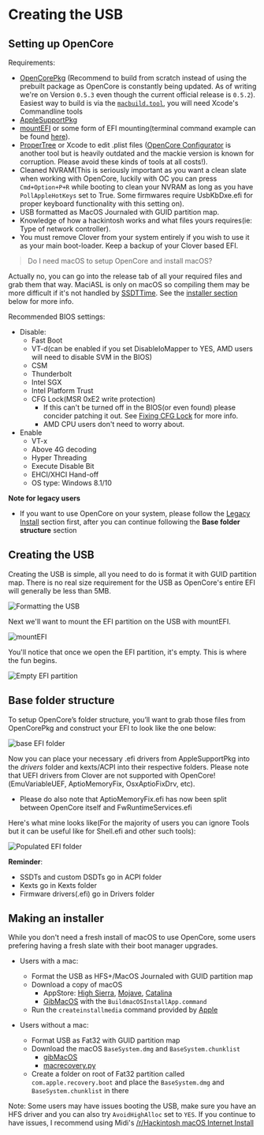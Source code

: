 # Creating the USB

## Setting up OpenCore

Requirements:

* [OpenCorePkg](https://github.com/acidanthera/OpenCorePkg) \(Recommend to build from scratch instead of using the prebuilt package as OpenCore is constantly being updated. As of writing we're on Version `0.5.3` even though the current official release is `0.5.2`\). Easiest way to build is via the [`macbuild.tool`](https://github.com/acidanthera/OpenCorePkg/blob/master/macbuild.tool), you will need Xcode's Commandline tools
* [AppleSupportPkg](https://github.com/acidanthera/AppleSupportPkg/releases)
* [mountEFI](https://github.com/corpnewt/MountEFI) or some form of EFI mounting\(terminal command example can be found [here](https://themacadmin.com/2012/02/15/mounting-the-efi-boot-partition-on-mac-os-x/)\).
* [ProperTree](https://github.com/corpnewt/ProperTree) or Xcode to edit .plist files \([OpenCore Configurator](https://www.insanelymac.com/forum/topic/338686-opencore-configurator/) is another tool but is heavily outdated and the mackie version is known for corruption. Please avoid these kinds of tools at all costs!\).
* Cleaned NVRAM\(This is seriously important as you want a clean slate when working with OpenCore, luckily with OC you can press `Cmd+Option+P+R` while booting to clean your NVRAM as long as you have `PollAppleHotKeys` set to True. Some firmwares require UsbKbDxe.efi for proper keyboard functionality with this setting on).
* USB formatted as MacOS Journaled with GUID partition map.
* Knowledge of how a hackintosh works and what files yours requires(ie: Type of network controller).
* You must remove Clover from your system entirely if you wish to use it as your main boot-loader. Keep a backup of your Clover based EFI.

> Do I need macOS to setup OpenCore and install macOS?

Actually no, you can go into the release tab of all your required files and grab them that way. MaciASL is only on macOS so compiling them may be more difficult if it's not handled by [SSDTTime](https://github.com/corpnewt/SSDTTime). See the [installer section](creating-the-usb.md#Making-an-installer) below for more info.

Recommended BIOS settings:

* Disable:
  * Fast Boot
  * VT-d\(can be enabled if you set DisableIoMapper to YES, AMD users will need to disable SVM in the BIOS\)
  * CSM
  * Thunderbolt
  * Intel SGX
  * Intel Platform Trust
  * CFG Lock\(MSR 0xE2 write protection\)
     * If this can't be turned off in the BIOS(or even found) please concider patching it out. See [Fixing CFG Lock](post-install/msr-lock.md) for more info.
     * AMD CPU users don't need to worry about.
* Enable
  * VT-x
  * Above 4G decoding
  * Hyper Threading
  * Execute Disable Bit
  * EHCI/XHCI Hand-off
  * OS type: Windows 8.1/10

**Note for legacy users**

* If you want to use OpenCore on your system, please follow the [Legacy Install](extras/legacy.md) section first, after you can continue following the **Base folder structure** section

## Creating the USB

Creating the USB is simple, all you need to do is format it with GUID partition map. There is no real size requirement for the USB as OpenCore's entire EFI will generally be less than 5MB.

![Formatting the USB](https://i.imgur.com/5uTJbgI.png)

Next we'll want to mount the EFI partition on the USB with mountEFI.

![mountEFI](https://i.imgur.com/4l1oK8i.png)

You'll notice that once we open the EFI partition, it's empty. This is where the fun begins.

![Empty EFI partition](https://i.imgur.com/EDeZB3u.png)

## Base folder structure

To setup OpenCore’s folder structure, you’ll want to grab those files from OpenCorePkg and construct your EFI to look like the one below:

![base EFI folder](https://i.imgur.com/1Ssvqfw.png)

Now you can place your necessary .efi drivers from AppleSupportPkg into the _drivers_ folder and kexts/ACPI into their respective folders. Please note that UEFI drivers from Clover are not supported with OpenCore!\(EmuVariableUEF, AptioMemoryFix, OsxAptioFixDrv, etc\).

* Please do also note that AptioMemoryFix.efi has now been split between OpenCore itself and FwRuntimeServices.efi

Here's what mine looks like\(For the majority of users you can ignore Tools but it can be useful like for Shell.efi and other such tools\):

![Populated EFI folder](https://i.imgur.com/HVuyghf.png)

**Reminder**:
* SSDTs and custom DSDTs go in ACPI folder
* Kexts go in Kexts folder
* Firmware drivers(.efi) go in Drivers folder

## Making an installer

While you don't need a fresh install of macOS to use OpenCore, some users prefering having a fresh slate with their boot manager upgrades. 

* Users with a mac:
   * Format the USB as HFS+/MacOS Journaled with GUID partition map
   * Download a copy of macOS
      * AppStore: [High Sierra](macappstores://itunes.apple.com/us/app/macos-high-sierra/id1246284741?mt=12), [Mojave](macappstores://itunes.apple.com/us/app/macos-mojave/id1398502828?mt=12), [Catalina](macappstores://itunes.apple.com/us/app/macos-catalina/id1466841314?mt=12)
      * [GibMacOS](https://github.com/corpnewt/gibMacOS) with the  `BuildmacOSInstallApp.command`
   * Run the `createinstallmedia` command provided by [Apple](https://support.apple.com/en-us/HT201372)
   
* Users without a mac:
   * Format USB as Fat32 with GUID partition map
   * Download the macOS `BaseSystem.dmg` and `BaseSystem.chunklist`
      * [gibMacOS](https://github.com/corpnewt/gibMacOS)
      * [macrecovery.py](https://github.com/acidanthera/MacInfoPkg/blob/master/macrecovery/macrecovery.py)
   * Create a folder on root of Fat32 partition called `com.apple.recovery.boot` and place the `BaseSystem.dmg` and `BaseSystem.chunklist` in there


Note: Some users may have issues booting the USB, make sure you have an HFS driver and you can also try `AvoidHighAlloc` set to `YES`. If you continue to have issues, I recommend using Midi's [/r/Hackintosh macOS Internet Install](https://internet-install.gitbook.io/macos-internet-install/)
